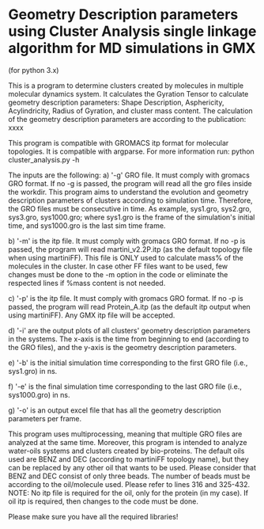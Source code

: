 # Geometry Description parameters using Cluster Analysis single linkage algorithm for MD simulations in GMX
(for python 3.x)

This is a program to determine clusters created by molecules in multiple molecular dynamics system. It calculates the Gyration Tensor to calculate geometry description parameters: Shape Description, Asphericity, Acylindricity, Radius of Gyration, and cluster mass content.
The calculation of the geometry description parameters are according to the publication: xxxx

This program is compatible with GROMACS itp format for molecular topologies.
It is compatible with argparse. For more information run: python cluster_analysis.py -h

The inputs are the following:
a) '-g' GRO file. It must comply with gromacs GRO format. If no -g is passed, the program will read all the gro files inside the workdir. This program aims to understand the evolution and geometry description parameters of clusters according to simulation time. Therefore, the GRO files must be consecutive in time. As example, sys1.gro, sys2.gro, sys3.gro, sys1000.gro; where sys1.gro is the frame of the simulation's initial time, and sys1000.gro is the last sim time frame.

b) '-m' is the itp file. It must comply with gromacs GRO format. If no -p is passed, the program will read martini_v2.2P.itp (as the default topology file when using martiniFF). This file is ONLY used to calculate mass% of the molecules in the cluster. In case other FF files want to be used, few changes must be done to the -m option in the code or eliminate the respected lines if %mass content is not needed.

c) '-p' is the itp file. It must comply with gromacs GRO format. If no -p is passed, the program will read Protein_A.itp (as the default itp output when using martiniFF). Any GMX itp file will be accepted.

d) '-i' are the output plots of all clusters' geometry description parameters in the systems. The x-axis is the time from beginning to end (according to the GRO files), and the y-axis is the geometry description parameters.

e) '-b' is the initial simulation time corresponding to the first GRO file (i.e., sys1.gro) in ns.

f) '-e' is the final simulation time corresponding to the last GRO file (i.e., sys1000.gro) in ns.

g) '-o' is an output excel file that has all the geometry description parameters per frame.


This program uses multiprocessing, meaning that multiple GRO files are analyzed at the same time.
Moreover, this program is intended to analyze water-oils systems and clusters created by bio-proteins. The default oils used are BENZ and DEC (according to martiniFF topology name), but they can be replaced by any other oil that wants to be used. Please consider that BENZ and DEC consist of only three beads. The number of beads must be according to the oil/molecule used. Please refer to lines 316 and 325-432.
NOTE: No itp file is required for the oil, only for the protein (in my case). If oil itp is required, then changes to the code must be done.

Please make sure you have all the required libraries!




